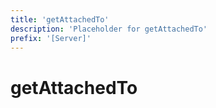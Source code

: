 ```yaml
---
title: 'getAttachedTo'
description: 'Placeholder for getAttachedTo'
prefix: '[Server]'
---
```


# getAttachedTo
